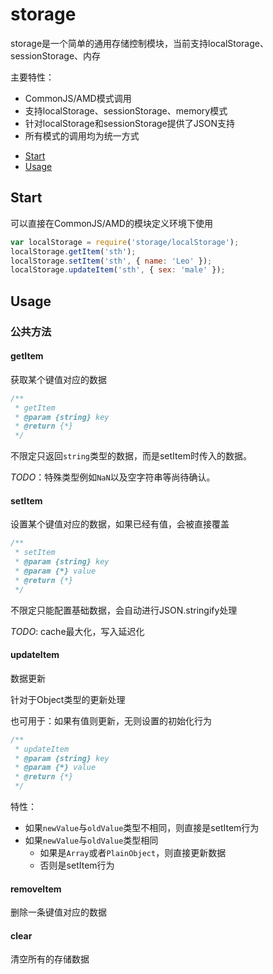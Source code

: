 storage
=======

storage是一个简单的通用存储控制模块，当前支持localStorage、sessionStorage、内存

主要特性：

+ CommonJS/AMD模式调用
+ 支持localStorage、sessionStorage、memory模式
+ 针对localStorage和sessionStorage提供了JSON支持
+ 所有模式的调用均为统一方式

- [Start](#start)
- [Usage](#usage)

## Start
可以直接在CommonJS/AMD的模块定义环境下使用

```javascript
var localStorage = require('storage/localStorage');
localStorage.getItem('sth');
localStorage.setItem('sth', { name: 'Leo' });
localStorage.updateItem('sth', { sex: 'male' });
```

## Usage

### 公共方法

#### getItem

获取某个键值对应的数据

```javascript
/**
 * getItem
 * @param {string} key
 * @return {*} 
 */
```

不限定只返回`string`类型的数据，而是setItem时传入的数据。

_TODO_：特殊类型例如`NaN`以及空字符串等尚待确认。

#### setItem

设置某个键值对应的数据，如果已经有值，会被直接覆盖

```javascript
/**
 * setItem
 * @param {string} key
 * @param {*} value 
 * @return {*} 
 */
```

不限定只能配置基础数据，会自动进行JSON.stringify处理

_TODO_: cache最大化，写入延迟化

#### updateItem

数据更新

针对于Object类型的更新处理

也可用于：如果有值则更新，无则设置的初始化行为

```javascript
/**
 * updateItem
 * @param {string} key
 * @param {*} value 
 * @return {*} 
 */
```

特性：

- 如果`newValue`与`oldValue`类型不相同，则直接是setItem行为
- 如果`newValue`与`oldValue`类型相同
    - 如果是`Array`或者`PlainObject`，则直接更新数据
    - 否则是setItem行为

#### removeItem

删除一条键值对应的数据

#### clear

清空所有的存储数据